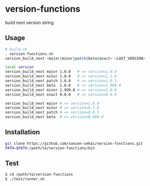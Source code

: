 # version-functions

build next version string

## Usage

```bash
# build.sh
. version-functions.sh
version_build_next <major|minor|patch|beta|exact> <LAST_VERSION>
```

```bash
local version
version_build_next major 1.0.0   # => version=2.0.0
version_build_next minor 1.0.0   # => version=1.1.0
version_build_next patch 1.0.0   # => version=1.0.1
version_build_next beta  1.0.0   # => version=1.999.0
version_build_next minor 1.999.0 # => version=2.0.0
version_build_next exact 0.0.0   # => version=0.0.0

version_build_next major # => version=1.0.0
version_build_next minor # => version=0.1.0
version_build_next patch # => version=0.0.1
version_build_next beta  # => version=0.999.0
```

## Installation

```bash
git clone https://github.com/sanzen-sekai/version-functions.git
PATH=$PATH:/path/to/version-functions/bin
```

## Test

```bash
$ cd /path/to/version-functions
$ ./test/runner.sh
```
